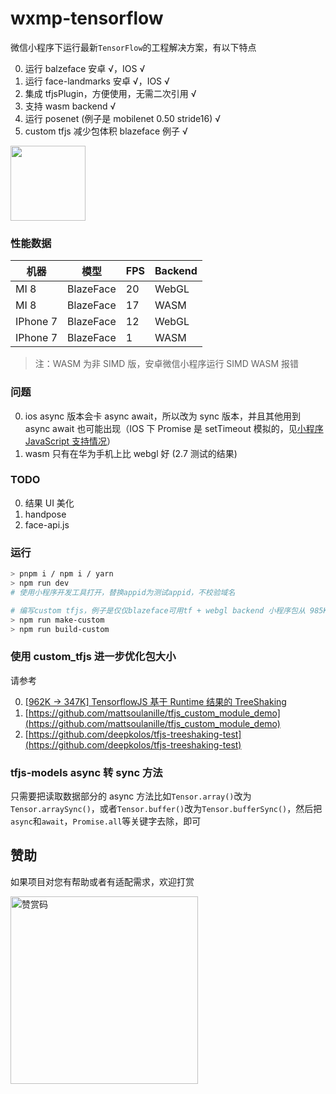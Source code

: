 # wxmp-tensorflow

微信小程序下运行最新`TensorFlow`的工程解决方案，有以下特点

0. 运行 balzeface 安卓 √，IOS √
1. 运行 face-landmarks 安卓 √，IOS √
2. 集成 tfjsPlugin，方便使用，无需二次引用 √
3. 支持 wasm backend √
4. 运行 posenet (例子是 mobilenet 0.50 stride16) √
5. custom tfjs 减少包体积 blazeface 例子 √

<img width="120" src="https://upload-images.jianshu.io/upload_images/252050-c99071dc4bf61185.jpg?imageMogr2/auto-orient/strip%7CimageView2/2/w/1240" />

### 性能数据

| 机器     | 模型      | FPS | Backend |
| -------- | --------- | --- | ------- |
| MI 8     | BlazeFace | 20  | WebGL   |
| MI 8     | BlazeFace | 17  | WASM    |
| IPhone 7 | BlazeFace | 12  | WebGL   |
| IPhone 7 | BlazeFace | 1   | WASM    |

> 注：WASM 为非 SIMD 版，安卓微信小程序运行 SIMD WASM 报错

### 问题

0. ios async 版本会卡 async await，所以改为 sync 版本，并且其他用到 async await 也可能出现（IOS 下 Promise 是 setTimeout 模拟的，见[小程序 JavaScript 支持情况](https://developers.weixin.qq.com/miniprogram/dev/framework/runtime/js-support.html)）
1. wasm 只有在华为手机上比 webgl 好 (2.7 测试的结果)

### TODO

0. 结果 UI 美化
1. handpose
2. face-api.js

### 运行

```sh
> pnpm i / npm i / yarn
> npm run dev
# 使用小程序开发工具打开，替换appid为测试appid，不校验域名

# 编写custom tfjs，例子是仅仅blazeface可用tf + webgl backend 小程序包从 985KB下降到534KB (js大概下降234KB)
> npm run make-custom
> npm run build-custom
```

### 使用 custom_tfjs 进一步优化包大小

请参考

0. [[962K -> 347K] TensorflowJS 基于 Runtime 结果的 TreeShaking](https://juejin.cn/post/6947198156987711524/)
1. [https://github.com/mattsoulanille/tfjs_custom_module_demo](https://github.com/mattsoulanille/tfjs_custom_module_demo)
2. [https://github.com/deepkolos/tfjs-treeshaking-test](https://github.com/deepkolos/tfjs-treeshaking-test)

### tfjs-models async 转 sync 方法

只需要把读取数据部分的 async 方法比如`Tensor.array()`改为`Tensor.arraySync()`，或者`Tensor.buffer()`改为`Tensor.bufferSync()`，然后把`async`和`await`，`Promise.all`等关键字去除，即可

## 赞助

如果项目对您有帮助或者有适配需求，欢迎打赏

<img src="https://upload-images.jianshu.io/upload_images/252050-d3d6bfdb1bb06ddd.png?imageMogr2/auto-orient/strip%7CimageView2/2/w/1240" alt="赞赏码" width="300">
